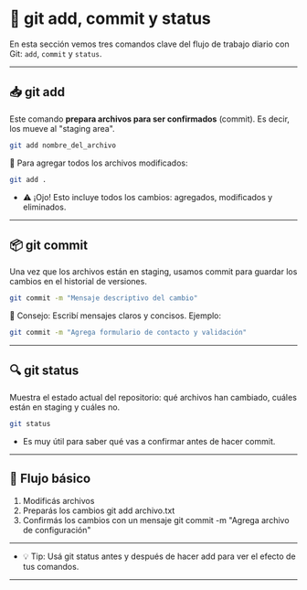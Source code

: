 # 📌 git add, commit y status

En esta sección vemos tres comandos clave del flujo de trabajo diario con Git: `add`, `commit` y `status`.

---

## 📥 git add

Este comando **prepara archivos para ser confirmados** (commit). Es decir, los mueve al "staging area".

```bash
git add nombre_del_archivo
```
📌 Para agregar todos los archivos modificados:

```bash
git add .
```
* ⚠️ ¡Ojo! Esto incluye todos los cambios: agregados, modificados y eliminados.

--- 

## 📦 git commit
Una vez que los archivos están en staging, usamos commit para guardar los cambios en el historial de versiones.

```bash
git commit -m "Mensaje descriptivo del cambio"
```
🧠 Consejo: Escribí mensajes claros y concisos. Ejemplo:
```bash
git commit -m "Agrega formulario de contacto y validación"
```

---

## 🔍 git status
Muestra el estado actual del repositorio: qué archivos han cambiado, cuáles están en staging y cuáles no.
```bash
git status
```
* Es muy útil para saber qué vas a confirmar antes de hacer commit.

---

## 🧠 Flujo básico
 1. Modificás archivos
 2. Preparás los cambios
git add archivo.txt
 3. Confirmás los cambios con un mensaje
git commit -m "Agrega archivo de configuración"

---

* 💡 Tip: Usá git status antes y después de hacer add para ver el efecto de tus comandos.

---

